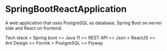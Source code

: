 # SpringBootReactApplication
A web application that uses PostgreSQL as database, Spring Boot on server side and React on frontend.

  Tech stack
    > Spring boot
    >> Java 11 
    >> REST API
    >> Json
    > ReactJS
    >> Ant Design
    >> Formik
    > PostgreSQL
    >> Flyway
    
